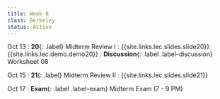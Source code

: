 ```yaml
---
title: Week 8
class: Berkeley
status: Active
---
```


Oct 13
: **20**{: .label} Midterm Review I
    : {{site.links.lec.slides.slide20}} {{site.links.lec.demo.demo20}}
: **Discussion**{: .label .label-discussion} Worksheet 08<!--{{site.links.wksht.wksht08}}-->

Oct 15
: **21**{: .label} Midterm Review II
    : {{site.links.lec.slides.slide21}} <!--{{site.links.lec.demo.demo21}}-->

Oct 17
: **Exam**{: .label .label-exam} Midterm Exam (7 - 9 PM)
